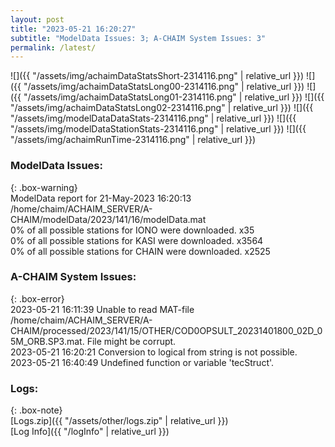 ```yaml
---
layout: post
title: "2023-05-21 16:20:27"
subtitle: "ModelData Issues: 3; A-CHAIM System Issues: 3"
permalink: /latest/
---
```


![]({{ "/assets/img/achaimDataStatsShort-2314116.png" | relative_url }})
![]({{ "/assets/img/achaimDataStatsLong00-2314116.png" | relative_url }})
![]({{ "/assets/img/achaimDataStatsLong01-2314116.png" | relative_url }})
![]({{ "/assets/img/achaimDataStatsLong02-2314116.png" | relative_url }})
![]({{ "/assets/img/modelDataDataStats-2314116.png" | relative_url }})
![]({{ "/assets/img/modelDataStationStats-2314116.png" | relative_url }})
![]({{ "/assets/img/achaimRunTime-2314116.png" | relative_url }})


### ModelData Issues:  
  
{: .box-warning}  
 ModelData report for 21-May-2023 16:20:13   
 /home/chaim/ACHAIM_SERVER/A-CHAIM/modelData/2023/141/16/modelData.mat   
 0% of all possible stations for IONO were downloaded. x35   
 0% of all possible stations for KASI were downloaded. x3564   
 0% of all possible stations for CHAIN were downloaded. x2525   
  
### A-CHAIM System Issues:  
  
{: .box-error}  
2023-05-21 16:11:39 Unable to read MAT-file /home/chaim/ACHAIM_SERVER/A-CHAIM/processed/2023/141/15/OTHER/COD0OPSULT_20231401800_02D_05M_ORB.SP3.mat. File might be corrupt.  
2023-05-21 16:20:21 Conversion to logical from string is not possible.  
2023-05-21 16:40:49 Undefined function or variable 'tecStruct'.  

### Logs:  
  
{: .box-note}  
[Logs.zip]({{ "/assets/other/logs.zip" | relative_url }})  
[Log Info]({{ "/logInfo" | relative_url }})  
